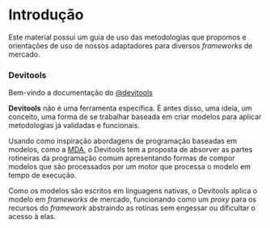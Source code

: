 # Introdução

Este material possui um guia de uso das metodologias que propomos e orientações de uso de nossos adaptadores para 
diversos _frameworks_ de mercado.

### Devitools

Bem-vindo a documentação do [@devitools](https://github.com/devitools)

**Devitools** não é uma ferramenta específica. É antes disso, uma ideia, um conceito, uma forma de se trabalhar baseada em 
criar modelos para aplicar metodologias já validadas e funcionais.

Usando como inspiração abordagens de programação baseadas em modelos, como a [MDA](https://www.omg.org/mda), o 
Devitools tem a proposta de absorver as partes rotineiras da programação comum apresentando formas de compor modelos 
que são processados por um motor que processa o modelo em tempo de execução.

Como os modelos são escritos em linguagens nativas, o Devitools aplica o modelo em _frameworks_ de mercado, funcionando
como um _proxy_ para os recursos do _framework_ abstraindo as rotinas sem engessar ou dificultar o acesso à elas.
